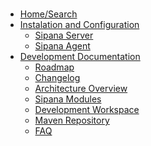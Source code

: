 <br>

<ul><li><a href='MainPage.md'>Home/Search</a>
</li><li><a href='AdminGuide.md'>Instalation and Configuration</a>
<ul><li><a href='AdminGuide#Sipana_Server.md'>Sipana Server</a>
</li><li><a href='AdminGuide#Sipana_Agent.md'>Sipana Agent</a>
</li></ul></li><li><a href='DevelopmentGuide.md'>Development Documentation</a>
<ul><li><a href='Roadmap.md'>Roadmap</a>
</li><li><a href='Changelog.md'>Changelog</a>
</li><li><a href='SipanaArchitecture.md'>Architecture Overview</a>
</li><li><a href='SipanaModules.md'>Sipana Modules</a>
</li><li><a href='DevelopmentWorkspace.md'>Development Workspace</a>
</li><li><a href='MavenRepository.md'>Maven Repository</a>
</li><li><a href='DevelopmentFAQ.md'>FAQ</a></li></ul></li></ul>

<br>